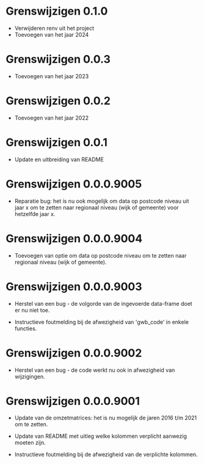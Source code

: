 # Grenswijzigen 0.1.0

* Verwijderen renv uit het project
* Toevoegen van het jaar 2024

# Grenswijzigen 0.0.3

* Toevoegen van het jaar 2023

# Grenswijzigen 0.0.2

* Toevoegen van het jaar 2022

# Grenswijzigen 0.0.1

* Update en uitbreiding van README

# Grenswijzigen 0.0.0.9005

* Reparatie bug: het is nu ook mogelijk om data op postcode niveau uit jaar x
  om te zetten naar regionaal niveau (wijk of gemeente) voor hetzelfde jaar x.

# Grenswijzigen 0.0.0.9004

* Toevoegen van optie om data op postcode niveau om te zetten naar regionaal
  niveau (wijk of gemeente).

# Grenswijzigen 0.0.0.9003

* Herstel van een bug - de volgorde van de ingevoerde data-frame doet er nu niet toe.

* Instructieve foutmelding bij de afwezigheid van 'gwb_code' in enkele functies.

# Grenswijzigen 0.0.0.9002

* Herstel van een bug - de code werkt nu ook in afwezigheid van wijzigingen.

# Grenswijzigen 0.0.0.9001

* Update van de omzetmatrices: het is nu mogelijk de jaren 2016 t/m 2021 om te zetten.

* Update van README met uitleg welke kolommen verplicht aanwezig moeten zijn.

* Instructieve foutmelding bij de afwezigheid van de verplichte kolommen.
